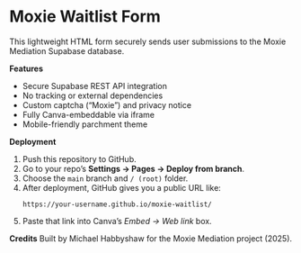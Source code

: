 # Moxie Waitlist Form

This lightweight HTML form securely sends user submissions to the Moxie Mediation Supabase database.

**Features**
- Secure Supabase REST API integration
- No tracking or external dependencies
- Custom captcha (“Moxie”) and privacy notice
- Fully Canva-embeddable via iframe
- Mobile-friendly parchment theme

**Deployment**
1. Push this repository to GitHub.
2. Go to your repo’s **Settings → Pages → Deploy from branch**.
3. Choose the `main` branch and `/ (root)` folder.
4. After deployment, GitHub gives you a public URL like:
   ```
   https://your-username.github.io/moxie-waitlist/
   ```
5. Paste that link into Canva’s *Embed → Web link* box.

**Credits**
Built by Michael Habbyshaw for the Moxie Mediation project (2025).
